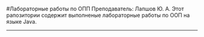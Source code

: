 #Лабораторные работы по ОПП
Преподаватель: Лапшов Ю. А.
Этот рапозитории содержит выполненые лабораторные работы по ООП на языке  Java.
___
